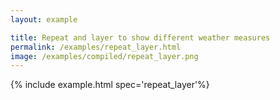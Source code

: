 ```yaml
---
layout: example

title: Repeat and layer to show different weather measures
permalink: /examples/repeat_layer.html
image: /examples/compiled/repeat_layer.png
---
```




{% include example.html spec='repeat_layer'%}
